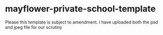 # mayflower-private-school-template
Please this template is subject to amendment. I have uploaded both the psd and jpeg file for our scrutiny
